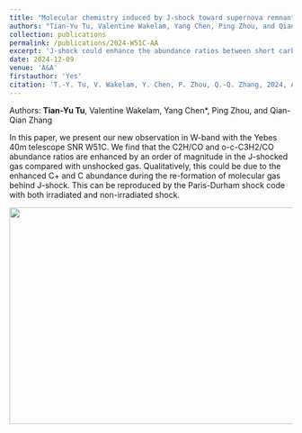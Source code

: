 ```yaml
---
title: "Molecular chemistry induced by J-shock toward supernova remnant W51C"
authors: "Tian-Yu Tu, Valentine Wakelam, Yang Chen, Ping Zhou, and Qian-Qian Zhang"
collection: publications
permalink: /publications/2024-W51C-AA
excerpt: 'J-shock could enhance the abundance ratios between short carbon chains and CO toward SNR W51C.'
date: 2024-12-09
venue: 'A&A'
firstauthor: 'Yes'
citation: 'T.-Y. Tu, V. Wakelam, Y. Chen, P. Zhou, Q.-Q. Zhang, 2024, A&A'
---
```

Authors: **Tian-Yu Tu**, Valentine Wakelam, Yang Chen*, Ping Zhou, and Qian-Qian Zhang

In this paper, we present our new observation in W-band with the Yebes 40m telescope SNR W51C. We find that the C2H/CO and o-c-C3H2/CO abundance ratios are enhanced by an order of magnitude in the J-shocked gas compared with unshocked gas. Qualitatively, this could be due to the enhanced C+ and C abundance during the re-formation of molecular gas behind J-shock. This can be reproduced by the Paris-Durham shock code with both irradiated and non-irradiated shock. 


<img src="https://tty1105.github.io/files/publications/2024_W51C_AA.png" width="732" height="385" align="middle" /> <br>
